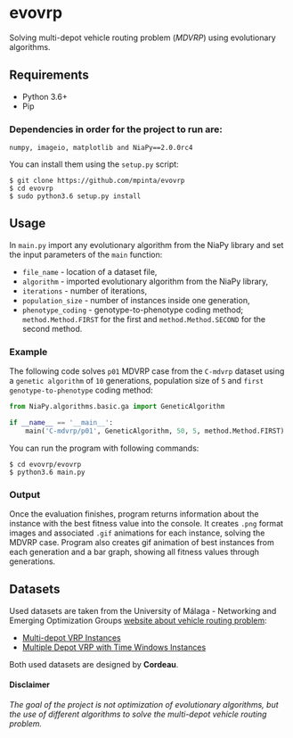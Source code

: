 # evovrp
Solving multi-depot vehicle routing problem (_MDVRP_) using evolutionary algorithms.

## Requirements
* Python 3.6+
* Pip

### Dependencies in order for the project to run are:
`numpy, imageio, matplotlib and NiaPy==2.0.0rc4`

You can install them using the `setup.py` script:
```
$ git clone https://github.com/mpinta/evovrp
$ cd evovrp
$ sudo python3.6 setup.py install
```

## Usage
In `main.py` import any evolutionary algorithm from the NiaPy library and set the input parameters of the `main` function:
* `file_name` - location of a dataset file,
* `algorithm` - imported evolutionary algorithm from the NiaPy library,
* `iterations` - number of iterations,
* `population_size` - number of instances inside one generation,
* `phenotype_coding` - genotype-to-phenotype coding method; `method.Method.FIRST` for the first and `method.Method.SECOND` for the second method.

### Example
The following code solves `p01` MDVRP case from the `C-mdvrp` dataset using a `genetic algorithm` of `10` generations, population size of `5` and `first genotype-to-phenotype` coding method:
```python
from NiaPy.algorithms.basic.ga import GeneticAlgorithm

if __name__ == '__main__':
    main('C-mdvrp/p01', GeneticAlgorithm, 50, 5, method.Method.FIRST)
```

You can run the program with following commands:
```
$ cd evovrp/evovrp
$ python3.6 main.py
```

### Output
Once the evaluation finishes, program returns information about the instance with the best fitness value into the console. It creates `.png` format images and associated `.gif` animations for each instance, solving the MDVRP case. Program also creates gif animation of best instances from each generation and a bar graph, showing all fitness values through generations.

## Datasets
Used datasets are taken from the University of Málaga - Networking and Emerging Optimization Groups [website about vehicle routing problem](http://neo.lcc.uma.es/vrp/):
* [Multi-depot VRP Instances](http://neo.lcc.uma.es/vrp/vrp-instances/multiple-depot-vrp-instances/)
* [Multiple Depot VRP with Time Windows Instances](http://neo.lcc.uma.es/vrp/vrp-instances/multiple-depot-vrp-with-time-windows-instances/)

Both used datasets are designed by **Cordeau**.

#### Disclaimer
_The goal of the project is not optimization of evolutionary algorithms, but the use of different algorithms to solve the multi-depot vehicle routing problem._
